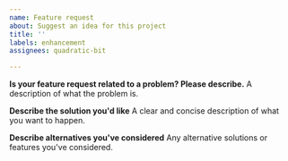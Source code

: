 ```yaml
---
name: Feature request
about: Suggest an idea for this project
title: ''
labels: enhancement
assignees: quadratic-bit

---
```


**Is your feature request related to a problem? Please describe.**
A description of what the problem is.

**Describe the solution you'd like**
A clear and concise description of what you want to happen.

**Describe alternatives you've considered**
Any alternative solutions or features you've considered.
